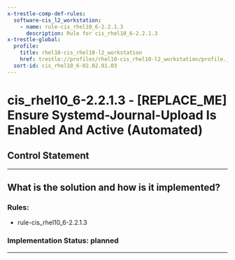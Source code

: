 ```yaml
---
x-trestle-comp-def-rules:
  software-cis_l2_workstation:
    - name: rule-cis_rhel10_6-2.2.1.3
      description: Rule for cis_rhel10_6-2.2.1.3
x-trestle-global:
  profile:
    title: rhel10-cis_rhel10-l2_workstation
    href: trestle://profiles/rhel10-cis_rhel10-l2_workstation/profile.json
  sort-id: cis_rhel10_6-02.02.01.03
---
```


# cis_rhel10_6-2.2.1.3 - \[REPLACE_ME\] Ensure Systemd-Journal-Upload Is Enabled And Active (Automated)

## Control Statement

______________________________________________________________________

## What is the solution and how is it implemented?

<!-- For implementation status enter one of: implemented, partial, planned, alternative, not-applicable -->

<!-- Note that the list of rules under ### Rules: is read-only and changes will not be captured after assembly to JSON -->

<!-- Add control implementation description here for control: cis_rhel10_6-2.2.1.3 -->

### Rules:

  - rule-cis_rhel10_6-2.2.1.3

### Implementation Status: planned

______________________________________________________________________
